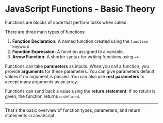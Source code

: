 # JavaScript Functions - Basic Theory

Functions are blocks of code that perform tasks when called.

There are three main types of functions:

1. **Function Declaration:** A named function created using the `function` keyword.  
2. **Function Expression:** A function assigned to a variable.  
3. **Arrow Function:** A shorter syntax for writing functions using `=>`.

Functions can take **parameters** as inputs. When you call a function, you provide **arguments** for these parameters. You can give parameters default values if no argument is passed. You can also use **rest parameters** to accept many arguments as an array.

Functions can send back a value using the **return statement**. If no return is given, the function returns `undefined`.

---

That's the basic overview of function types, parameters, and return statements in JavaScript.
